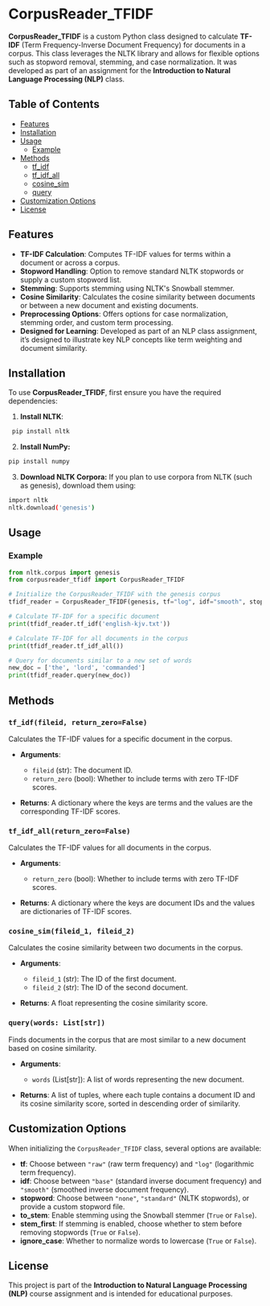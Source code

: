 # CorpusReader_TFIDF

**CorpusReader_TFIDF** is a custom Python class designed to calculate **TF-IDF** (Term Frequency-Inverse Document Frequency) for documents in a corpus. This class leverages the NLTK library and allows for flexible options such as stopword removal, stemming, and case normalization. It was developed as part of an assignment for the **Introduction to Natural Language Processing (NLP)** class.

## Table of Contents

- [Features](#features)
- [Installation](#installation)
- [Usage](#usage)
  - [Example](#example)
- [Methods](#methods)
  - [tf_idf](#tf_idf)
  - [tf_idf_all](#tf_idf_all)
  - [cosine_sim](#cosine_sim)
  - [query](#query)
- [Customization Options](#customization-options)
- [License](#license)

## Features

- **TF-IDF Calculation**: Computes TF-IDF values for terms within a document or across a corpus.
- **Stopword Handling**: Option to remove standard NLTK stopwords or supply a custom stopword list.
- **Stemming**: Supports stemming using NLTK's Snowball stemmer.
- **Cosine Similarity**: Calculates the cosine similarity between documents or between a new document and existing documents.
- **Preprocessing Options**: Offers options for case normalization, stemming order, and custom term processing.
- **Designed for Learning**: Developed as part of an NLP class assignment, it’s designed to illustrate key NLP concepts like term weighting and document similarity.

## Installation

To use **CorpusReader_TFIDF**, first ensure you have the required dependencies:

1. **Install NLTK**:

```bash
 pip install nltk
```

2. **Install NumPy:**

```bash
pip install numpy
```

3. **Download NLTK Corpora:** If you plan to use corpora from NLTK (such as genesis), download them using:

```bash
import nltk
nltk.download('genesis')
```

## Usage

### Example

```python
from nltk.corpus import genesis
from corpusreader_tfidf import CorpusReader_TFIDF

# Initialize the CorpusReader_TFIDF with the genesis corpus
tfidf_reader = CorpusReader_TFIDF(genesis, tf="log", idf="smooth", stopword="standard", to_stem=True)

# Calculate TF-IDF for a specific document
print(tfidf_reader.tf_idf('english-kjv.txt'))

# Calculate TF-IDF for all documents in the corpus
print(tfidf_reader.tf_idf_all())

# Query for documents similar to a new set of words
new_doc = ['the', 'lord', 'commanded']
print(tfidf_reader.query(new_doc))
```

## Methods

### `tf_idf(fileid, return_zero=False)`

Calculates the TF-IDF values for a specific document in the corpus.

- **Arguments**:

  - `fileid` (str): The document ID.
  - `return_zero` (bool): Whether to include terms with zero TF-IDF scores.

- **Returns**: A dictionary where the keys are terms and the values are the corresponding TF-IDF scores.

### `tf_idf_all(return_zero=False)`

Calculates the TF-IDF values for all documents in the corpus.

- **Arguments**:

  - `return_zero` (bool): Whether to include terms with zero TF-IDF scores.

- **Returns**: A dictionary where the keys are document IDs and the values are dictionaries of TF-IDF scores.

### `cosine_sim(fileid_1, fileid_2)`

Calculates the cosine similarity between two documents in the corpus.

- **Arguments**:

  - `fileid_1` (str): The ID of the first document.
  - `fileid_2` (str): The ID of the second document.

- **Returns**: A float representing the cosine similarity score.

### `query(words: List[str])`

Finds documents in the corpus that are most similar to a new document based on cosine similarity.

- **Arguments**:

  - `words` (List[str]): A list of words representing the new document.

- **Returns**: A list of tuples, where each tuple contains a document ID and its cosine similarity score, sorted in descending order of similarity.

## Customization Options

When initializing the `CorpusReader_TFIDF` class, several options are available:

- **tf**: Choose between `"raw"` (raw term frequency) and `"log"` (logarithmic term frequency).
- **idf**: Choose between `"base"` (standard inverse document frequency) and `"smooth"` (smoothed inverse document frequency).
- **stopword**: Choose between `"none"`, `"standard"` (NLTK stopwords), or provide a custom stopword file.
- **to_stem**: Enable stemming using the Snowball stemmer (`True` or `False`).
- **stem_first**: If stemming is enabled, choose whether to stem before removing stopwords (`True` or `False`).
- **ignore_case**: Whether to normalize words to lowercase (`True` or `False`).

## License

This project is part of the **Introduction to Natural Language Processing (NLP)** course assignment and is intended for educational purposes.
